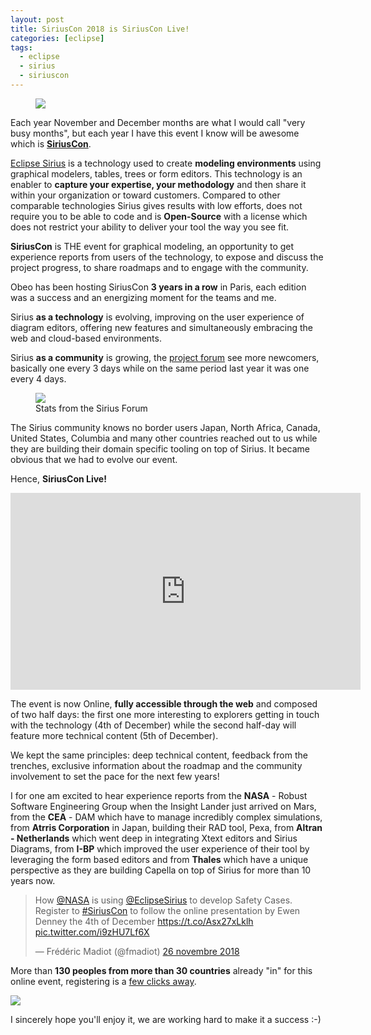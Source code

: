 ```yaml
---
layout: post
title: SiriusCon 2018 is SiriusCon Live!
categories: [eclipse]
tags:
  - eclipse
  - sirius
  - siriuscon
---
```



<figure>
    <a href="{{ site.url }}/images/blog/siriuscon/banner-2018.png"><img src="{{ site.url }}/images/blog/siriuscon/banner-2018.png"></a>    
</figure>

Each year November and December months are what I would call "very busy months", but each year I have this event I know will be awesome which is **[SiriusCon](https://www.siriuscon.org/)**.

[Eclipse Sirius](https://www.eclipse.dev/sirius/) is a technology used to create **modeling environments** using graphical modelers, tables, trees or form editors. This technology is an enabler to **capture your expertise, your methodology** and then share it within your organization or toward customers. Compared to other comparable technologies Sirius gives results with low efforts, does not require you to be able to code and is **Open-Source** with a license which does not restrict your ability to deliver your tool the way you see fit.


**SiriusCon** is THE event for graphical modeling, an opportunity to get experience reports from users of the technology, to expose and discuss the project progress, to share roadmaps and to engage with the community.


Obeo has been hosting SiriusCon **3 years in a row** in Paris, each edition was a success and an energizing moment for the teams and me.


Sirius **as a technology** is evolving, improving on the user experience of diagram editors, offering new features and simultaneously embracing the web and cloud-based environments.


Sirius **as a community** is growing, the [project forum](https://www.eclipse.dev/forums/eclipse.sirius) see more newcomers, basically one every 3 days while on the same period last year it was one every 4 days.


<figure>
    <a href="{{ site.url }}/images/blog/siriuscon/forum.png"><img src="{{ site.url }}/images/blog/siriuscon/forum.png"></a>    
    <figcaption>Stats from the Sirius Forum</figcaption>
</figure>


The Sirius community knows no border users Japan, North Africa, Canada, United States, Columbia and many other countries reached out to us while they are building their domain specific tooling on top of Sirius. It became obvious that we had to evolve our event.

Hence, **SiriusCon Live!**

<iframe width="560" height="315" src="https://www.youtube.com/embed/FnkjohuIU10" frameborder="0" allow="accelerometer; autoplay; encrypted-media; gyroscope; picture-in-picture" allowfullscreen></iframe>

The event is now Online, **fully accessible through the web** and composed of two half days: the first one more interesting to explorers getting in touch with the technology (4th of December) while the second half-day  will feature more technical content (5th of December).

We kept the same principles: deep technical content, feedback from the trenches, exclusive information about the roadmap and the community involvement to set the pace for the next few years!

I for one am excited to hear experience reports from the **NASA** - Robust Software Engineering Group when the Insight Lander just arrived on Mars, from the **CEA** - DAM which have to manage incredibly complex simulations, from **Atrris Corporation** in Japan, building their RAD tool, Pexa, from **Altran - Netherlands** which went deep in integrating Xtext editors and Sirius Diagrams, from **I-BP** which improved the user experience of their tool by leveraging the form based editors and from **Thales** which have a unique perspective as they are building Capella on top of Sirius for more than 10 years now.

<blockquote class="twitter-tweet" data-lang="fr"><p lang="en" dir="ltr">How <a href="https://twitter.com/NASA?ref_src=twsrc%5Etfw">@NASA</a> is using <a href="https://twitter.com/EclipseSirius?ref_src=twsrc%5Etfw">@EclipseSirius</a> to develop Safety Cases. Register to <a href="https://twitter.com/hashtag/SiriusCon?src=hash&amp;ref_src=twsrc%5Etfw">#SiriusCon</a> to follow the online presentation by Ewen Denney the 4th of December <a href="https://t.co/Asx27xLklh">https://t.co/Asx27xLklh</a> <a href="https://t.co/i9zHU7Lf6X">pic.twitter.com/i9zHU7Lf6X</a></p>&mdash; Frédéric Madiot (@fmadiot) <a href="https://twitter.com/fmadiot/status/1067081078245154817?ref_src=twsrc%5Etfw">26 novembre 2018</a></blockquote>
<script async src="https://platform.twitter.com/widgets.js" charset="utf-8"></script>



More than **130 peoples from more than 30 countries** already "in" for this online event, registering is a [few clicks away](https://bit.ly/SiriusCon2018Registration).

<a target="_blank" href="https://bit.ly/SiriusCon2018Registration"><img src="{{ site.url }}/images/blog/siriuscon/register.png">
</a>

I sincerely hope you'll enjoy it, we are working hard to make it a success :-)



